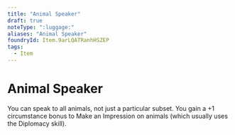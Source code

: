```yaml
---
title: "Animal Speaker"
draft: true
noteType: ":luggage:"
aliases: "Animal Speaker"
foundryId: Item.9arLQATRanhHSZEP
tags:
  - Item
---
```


# Animal Speaker

You can speak to all animals, not just a particular subset. You gain a +1 circumstance bonus to Make an Impression on animals (which usually uses the Diplomacy skill).
